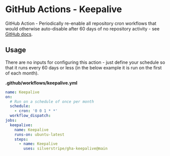 # GitHub Actions - Keepalive

GitHub Action - Periodically re-enable all repository cron workflows that would otherwise auto-disable after 60 days of no repository activity - see [GitHub docs](https://docs.github.com/en/actions/learn-github-actions/usage-limits-billing-and-administration#disabling-and-enabling-workflows).

## Usage

There are no inputs for configuring this action - just define your schedule so that it runs every 60 days or less (in the below example it is run on the first of each month).

**.github/workflows/keepalive.yml**
```yml
name: Keepalive
on:
  # Run on a schedule of once per month
  schedule:
    - cron: '0 0 1 * *'
  workflow_dispatch:
jobs:
  keepalive:
    name: Keepalive
    runs-on: ubuntu-latest
    steps:
      - name: Keepalive
        uses: silverstripe/gha-keepalive@main
```
